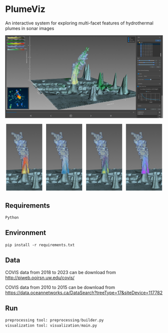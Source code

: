 # PlumeViz

An interactive system for exploring multi-facet features of hydrothermal plumes in sonar images

![](./doc/pictures/1.png)



![](./doc/pictures/2.png)



## Requirements

```text
Python
```



## Environment

```text
pip install -r requirements.txt
```



## Data

COVIS data from 2018 to 2023 can be download from http://piweb.ooirsn.uw.edu/covis/

COVIS data from 2010 to 2015 can be download from https://data.oceannetworks.ca/DataSearch?treeType=17&siteDevice=117782



## Run

```python
preprocessing tool: preprocessing/builder.py
visualization tool: visualization/main.py
```

